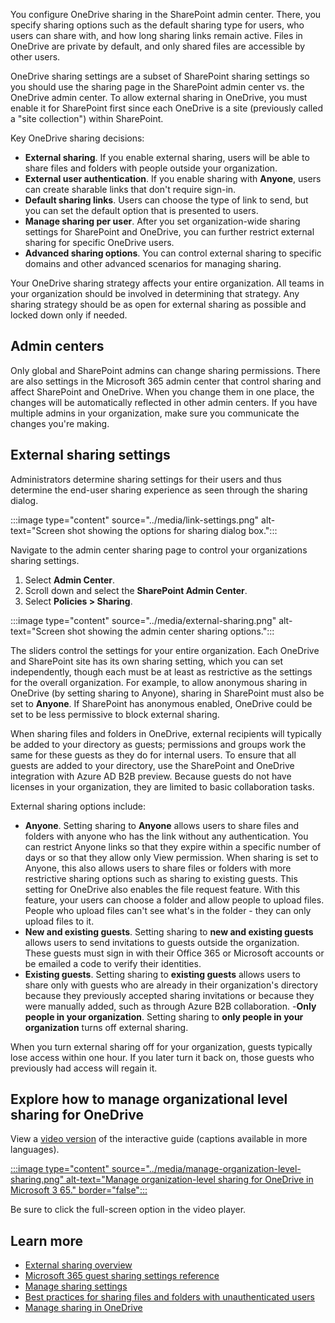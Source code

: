 You configure OneDrive sharing in the SharePoint admin center. There, you specify sharing options such as the default sharing type for users, who users can share with, and how long sharing links remain active. Files in OneDrive are private by default, and only shared files are accessible by other users.

OneDrive sharing settings are a subset of SharePoint sharing settings so you should use the sharing page in the SharePoint admin center vs. the OneDrive admin center.  To allow external sharing in OneDrive, you must enable it for SharePoint first since each OneDrive is a site (previously called a "site collection") within SharePoint.

Key OneDrive sharing decisions:

- **External sharing**. If you enable external sharing, users will be able to share files and folders with people outside your organization.
- **External user authentication**. If you enable sharing with **Anyone**, users can create sharable links that don't require sign-in.
- **Default sharing links**. Users can choose the type of link to send, but you can set the default option that is presented to users.
- **Manage sharing per user**. After you set organization-wide sharing settings for SharePoint and OneDrive, you can further restrict external sharing for specific OneDrive users.
- **Advanced sharing options**. You can control external sharing to specific domains and other advanced scenarios for managing sharing.

Your OneDrive sharing strategy affects your entire organization. All teams in your organization should be involved in determining that strategy. Any sharing strategy should be as open for external sharing as possible and locked down only if needed.

## Admin centers

Only global and SharePoint admins can change sharing permissions. There are also settings in the Microsoft 365 admin center that control sharing and affect SharePoint and OneDrive. When you change them in one place, the changes will be automatically reflected in other admin centers. If you have multiple admins in your organization, make sure you communicate the changes you're making.

## External sharing settings

Administrators determine sharing settings for their users and thus determine the end-user sharing experience as seen through the sharing dialog.

:::image type="content" source="../media/link-settings.png" alt-text="Screen shot showing the options for sharing dialog box.":::

Navigate to the admin center sharing page to control your organizations sharing settings.

1. Select **Admin Center**.
1. Scroll down and select the **SharePoint Admin Center**.
1. Select **Policies > Sharing**.

:::image type="content" source="../media/external-sharing.png" alt-text="Screen shot showing the admin center sharing options.":::

The sliders control the settings for your entire organization. Each OneDrive and SharePoint site has its own sharing setting, which you can set independently, though each must be at least as restrictive as the settings for the overall organization. For example, to allow anonymous sharing in OneDrive (by setting sharing to Anyone), sharing in SharePoint must also be set to **Anyone**. If SharePoint has anonymous enabled, OneDrive could be set to be less permissive to block external sharing.

When sharing files and folders in OneDrive, external recipients will typically be added to your directory as guests; permissions and groups work the same for these guests as they do for internal users. To ensure that all guests are added to your directory, use the SharePoint and OneDrive integration with Azure AD B2B preview. Because guests do not have licenses in your organization, they are limited to basic collaboration tasks.

External sharing options include:

- **Anyone**. Setting sharing to **Anyone** allows users to share files and folders with anyone who has the link without any authentication.  You can restrict Anyone links so that they expire within a specific number of days or so that they allow only View permission. When sharing is set to Anyone, this also allows users to share files or folders with more restrictive sharing options such as sharing to existing guests.
This setting for OneDrive also enables the file request feature. With this feature, your users can choose a folder and allow people to upload files. People who upload files can't see what's in the folder - they can only upload files to it.
- **New and existing guests**. Setting sharing to **new and existing guests** allows users to send invitations to guests outside the organization.  These guests must sign in with their Office 365 or Microsoft accounts or be emailed a code to verify their identities.
- **Existing guests**. Setting sharing to **existing guests** allows users to share only with guests who are already in their organization's directory because they previously accepted sharing invitations or because they were manually added, such as through Azure B2B collaboration.
-**Only people in your organization**. Setting sharing to **only people in your organization** turns off external sharing.

When you turn external sharing off for your organization, guests typically lose access within one hour. If you later turn it back on, those guests who previously had access will regain it.

## Explore how to manage organizational level sharing for OneDrive

View a [video version](https://www.microsoft.com/videoplayer/embed/RE4yWpO?azure-portal=true) of the interactive guide (captions available in more languages).

[:::image type="content" source="../media/manage-organization-level-sharing.png" alt-text="Manage organization-level sharing for OneDrive in Microsoft 3 65." border="false":::](https://mslearn.cloudguides.com/guides/Manage%20organization-level%20sharing%20for%20OneDrive%20in%20Microsoft%20365?azure-portal=true)

Be sure to click the full-screen option in the video player.

## Learn more

- [External sharing overview](/sharepoint/external-sharing-overview?azure-portal=true)
- [Microsoft 365 guest sharing settings reference](/microsoft-365/solutions/microsoft-365-guest-settings?azure-portal=true)
- [Manage sharing settings](/sharepoint/turn-external-sharing-on-or-off?azure-portal=true)
- [Best practices for sharing files and folders with unauthenticated users](/microsoft-365/solutions/best-practices-anonymous-sharing?azure-portal=true)
- [Manage sharing in OneDrive](/onedrive/manage-sharing?azure-portal=true)
